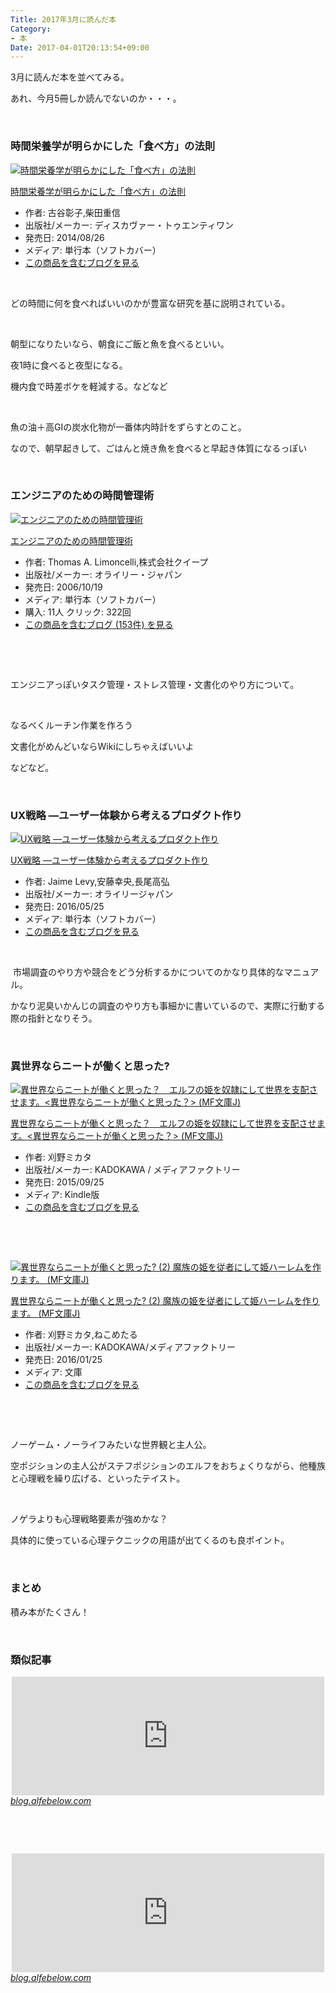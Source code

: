 ```yaml
---
Title: 2017年3月に読んだ本
Category:
- 本
Date: 2017-04-01T20:13:54+09:00
---
```


<p>3月に読んだ本を並べてみる。</p>
<p>あれ、今月5冊しか読んでないのか・・・。</p>
<p> </p>

### 時間栄養学が明らかにした「食べ方」の法則

<div class="freezed">
<div class="hatena-asin-detail"><a href="http://www.amazon.co.jp/exec/obidos/ASIN/4799314424/ab1025-22/"><img class="hatena-asin-detail-image" title="時間栄養学が明らかにした「食べ方」の法則" src="https://images-fe.ssl-images-amazon.com/images/I/51nJvOQjTXL._SL160_.jpg" alt="時間栄養学が明らかにした「食べ方」の法則" /></a>
<div class="hatena-asin-detail-info">
<p class="hatena-asin-detail-title"><a href="http://www.amazon.co.jp/exec/obidos/ASIN/4799314424/ab1025-22/">時間栄養学が明らかにした「食べ方」の法則</a></p>
<ul>
<li><span class="hatena-asin-detail-label">作者:</span> 古谷彰子,柴田重信</li>
<li><span class="hatena-asin-detail-label">出版社/メーカー:</span> ディスカヴァー・トゥエンティワン</li>
<li><span class="hatena-asin-detail-label">発売日:</span> 2014/08/26</li>
<li><span class="hatena-asin-detail-label">メディア:</span> 単行本（ソフトカバー）</li>
<li><a href="http://d.hatena.ne.jp/asin/4799314424/ab1025-22" target="_blank">この商品を含むブログを見る</a></li>
</ul>
</div>
<div class="hatena-asin-detail-foot"> </div>
</div>
</div>
<p>どの時間に何を食べればいいのかが豊富な研究を基に説明されている。</p>
<p> </p>
<p>朝型になりたいなら、朝食にご飯と魚を食べるといい。</p>
<p>夜1時に食べると夜型になる。</p>
<p>機内食で時差ボケを軽減する。などなど</p>
<p> </p>
<p>魚の油＋高GIの炭水化物が一番体内時計をずらすとのこと。</p>
<p>なので、朝早起きして、ごはんと焼き魚を食べると早起き体質になるっぽい</p>
<p> </p>

### エンジニアのための時間管理術

<div class="freezed">
<div class="hatena-asin-detail"><a href="http://www.amazon.co.jp/exec/obidos/ASIN/4873113075/ab1025-22/"><img class="hatena-asin-detail-image" title="エンジニアのための時間管理術" src="https://images-fe.ssl-images-amazon.com/images/I/51jWtxU0sAL._SL160_.jpg" alt="エンジニアのための時間管理術" /></a>
<div class="hatena-asin-detail-info">
<p class="hatena-asin-detail-title"><a href="http://www.amazon.co.jp/exec/obidos/ASIN/4873113075/ab1025-22/">エンジニアのための時間管理術</a></p>
<ul>
<li><span class="hatena-asin-detail-label">作者:</span> Thomas A. Limoncelli,株式会社クイープ</li>
<li><span class="hatena-asin-detail-label">出版社/メーカー:</span> オライリー・ジャパン</li>
<li><span class="hatena-asin-detail-label">発売日:</span> 2006/10/19</li>
<li><span class="hatena-asin-detail-label">メディア:</span> 単行本（ソフトカバー）</li>
<li><span class="hatena-asin-detail-label">購入</span>: 11人 <span class="hatena-asin-detail-label">クリック</span>: 322回</li>
<li><a href="http://d.hatena.ne.jp/asin/4873113075/ab1025-22" target="_blank">この商品を含むブログ (153件) を見る</a></li>
</ul>
</div>
<div class="hatena-asin-detail-foot"> </div>
</div>
</div>
<p> </p>
<p>エンジニアっぽいタスク管理・ストレス管理・文書化のやり方について。</p>
<p> </p>
<p>なるべくルーチン作業を作ろう</p>
<p>文書化がめんどいならWikiにしちゃえばいいよ</p>
<p>などなど。</p>
<p> </p>

### UX戦略 ―ユーザー体験から考えるプロダクト作り

<div class="freezed">
<div class="hatena-asin-detail"><a href="http://www.amazon.co.jp/exec/obidos/ASIN/4873117542/ab1025-22/"><img class="hatena-asin-detail-image" title="UX戦略 ―ユーザー体験から考えるプロダクト作り" src="https://images-fe.ssl-images-amazon.com/images/I/51Hw-xkXYaL._SL160_.jpg" alt="UX戦略 ―ユーザー体験から考えるプロダクト作り" /></a>
<div class="hatena-asin-detail-info">
<p class="hatena-asin-detail-title"><a href="http://www.amazon.co.jp/exec/obidos/ASIN/4873117542/ab1025-22/">UX戦略 ―ユーザー体験から考えるプロダクト作り</a></p>
<ul>
<li><span class="hatena-asin-detail-label">作者:</span> Jaime Levy,安藤幸央,長尾高弘</li>
<li><span class="hatena-asin-detail-label">出版社/メーカー:</span> オライリージャパン</li>
<li><span class="hatena-asin-detail-label">発売日:</span> 2016/05/25</li>
<li><span class="hatena-asin-detail-label">メディア:</span> 単行本（ソフトカバー）</li>
<li><a href="http://d.hatena.ne.jp/asin/4873117542/ab1025-22" target="_blank">この商品を含むブログを見る</a></li>
</ul>
</div>
<div class="hatena-asin-detail-foot"> </div>
</div>
</div>
<p> 市場調査のやり方や競合をどう分析するかについてのかなり具体的なマニュアル。</p>
<p>かなり泥臭いかんじの調査のやり方も事細かに書いているので、実際に行動する際の指針となりそう。</p>
<p> </p>

### 異世界ならニートが働くと思った? 

<div class="freezed">
<div class="hatena-asin-detail"><a href="http://www.amazon.co.jp/exec/obidos/ASIN/B01486BOAQ/ab1025-22/"><img class="hatena-asin-detail-image" title="異世界ならニートが働くと思った？　エルフの姫を奴隷にして世界を支配させます。&lt;異世界ならニートが働くと思った？&gt; (MF文庫J)" src="https://images-fe.ssl-images-amazon.com/images/I/619wD4p3%2BrL._SL160_.jpg" alt="異世界ならニートが働くと思った？　エルフの姫を奴隷にして世界を支配させます。&lt;異世界ならニートが働くと思った？&gt; (MF文庫J)" /></a>
<div class="hatena-asin-detail-info">
<p class="hatena-asin-detail-title"><a href="http://www.amazon.co.jp/exec/obidos/ASIN/B01486BOAQ/ab1025-22/">異世界ならニートが働くと思った？　エルフの姫を奴隷にして世界を支配させます。&lt;異世界ならニートが働くと思った？&gt; (MF文庫J)</a></p>
<ul>
<li><span class="hatena-asin-detail-label">作者:</span> 刈野ミカタ</li>
<li><span class="hatena-asin-detail-label">出版社/メーカー:</span> KADOKAWA / メディアファクトリー</li>
<li><span class="hatena-asin-detail-label">発売日:</span> 2015/09/25</li>
<li><span class="hatena-asin-detail-label">メディア:</span> Kindle版</li>
<li><a href="http://d.hatena.ne.jp/asin/B01486BOAQ/ab1025-22" target="_blank">この商品を含むブログを見る</a></li>
</ul>
</div>
<div class="hatena-asin-detail-foot"> </div>
</div>
</div>
<p> </p>
<div class="freezed">
<div class="hatena-asin-detail"><a href="http://www.amazon.co.jp/exec/obidos/ASIN/4040680316/ab1025-22/"><img class="hatena-asin-detail-image" title="異世界ならニートが働くと思った? (2) 魔族の姫を従者にして姫ハーレムを作ります。 (MF文庫J)" src="https://images-fe.ssl-images-amazon.com/images/I/61XEt%2BJ--tL._SL160_.jpg" alt="異世界ならニートが働くと思った? (2) 魔族の姫を従者にして姫ハーレムを作ります。 (MF文庫J)" /></a>
<div class="hatena-asin-detail-info">
<p class="hatena-asin-detail-title"><a href="http://www.amazon.co.jp/exec/obidos/ASIN/4040680316/ab1025-22/">異世界ならニートが働くと思った? (2) 魔族の姫を従者にして姫ハーレムを作ります。 (MF文庫J)</a></p>
<ul>
<li><span class="hatena-asin-detail-label">作者:</span> 刈野ミカタ,ねこめたる</li>
<li><span class="hatena-asin-detail-label">出版社/メーカー:</span> KADOKAWA/メディアファクトリー</li>
<li><span class="hatena-asin-detail-label">発売日:</span> 2016/01/25</li>
<li><span class="hatena-asin-detail-label">メディア:</span> 文庫</li>
<li><a href="http://d.hatena.ne.jp/asin/4040680316/ab1025-22" target="_blank">この商品を含むブログを見る</a></li>
</ul>
</div>
<div class="hatena-asin-detail-foot"> </div>
</div>
</div>
<p> </p>
<p>ノーゲーム・ノーライフみたいな世界観と主人公。</p>
<p>空ポジションの主人公がステフポジションのエルフをおちょくりながら、他種族と心理戦を繰り広げる、といったテイスト。</p>
<p> </p>
<p>ノゲラよりも心理戦略要素が強めかな？</p>
<p>具体的に使っている心理テクニックの用語が出てくるのも良ポイント。</p>
<p> </p>

### まとめ

<p>積み本がたくさん！</p>
<p> </p>

### 類似記事 

<p><iframe class="embed-card embed-blogcard" style="display: block; width: 100%; height: 190px; max-width: 500px; margin: auto;" title="2017年2月に読んだ本 - FUN YOU BLOG" src="http://blog.alfebelow.com/embed/2017/03/02/2017%E5%B9%B42%E6%9C%88%E3%81%AB%E8%AA%AD%E3%82%93%E3%81%A0%E6%9C%AC" frameborder="0" scrolling="no"></iframe><cite class="hatena-citation"><a href="http://blog.alfebelow.com/entry/2017/03/02/2017%E5%B9%B42%E6%9C%88%E3%81%AB%E8%AA%AD%E3%82%93%E3%81%A0%E6%9C%AC">blog.alfebelow.com</a></cite></p>
<p> </p>
<p> </p>
<p><iframe class="embed-card embed-blogcard" style="display: block; width: 100%; height: 190px; max-width: 500px; margin: auto;" title="2017年1月に読んだ本 - FUN YOU BLOG" src="http://blog.alfebelow.com/embed/2017/02/01/2017%E5%B9%B41%E6%9C%88%E3%81%AB%E8%AA%AD%E3%82%93%E3%81%A0%E6%9C%AC" frameborder="0" scrolling="no"></iframe><cite class="hatena-citation"><a href="http://blog.alfebelow.com/entry/2017/02/01/2017%E5%B9%B41%E6%9C%88%E3%81%AB%E8%AA%AD%E3%82%93%E3%81%A0%E6%9C%AC">blog.alfebelow.com</a></cite></p>
<p> </p>
